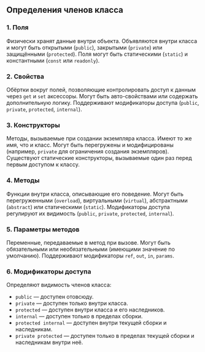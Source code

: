 ﻿## Определения членов класса

### 1. Поля
Физически хранят данные внутри объекта. 
Объявляются внутри класса и могут быть открытыми (`public`), 
закрытыми (`private`) или защищёнными (`protected`). 
Поля могут быть статическими (`static`) и константными (`const` или `readonly`).

### 2. Свойства
Обёртки вокруг полей, позволяющие контролировать доступ к данным через `get` и `set` аксессоры. 
Могут быть авто-свойствами или содержать дополнительную логику. 
Поддерживают модификаторы доступа (`public`, `private`, `protected`, `internal`).

### 3. Конструкторы
Методы, вызываемые при создании экземпляра класса. 
Имеют то же имя, что и класс. 
Могут быть перегружены и модифицированы (например, `private` для ограничения создания экземпляров). 
Существуют статические конструкторы, вызываемые один раз перед первым доступом к классу.

### 4. Методы
Функции внутри класса, описывающие его поведение. 
Могут быть перегруженными (`overload`), виртуальными (`virtual`), абстрактными (`abstract`) или статическими (`static`). 
Модификаторы доступа регулируют их видимость (`public`, `private`, `protected`, `internal`).

### 5. Параметры методов
Переменные, передаваемые в метод при вызове. 
Могут быть обязательными или необязательными (имеющими значение по умолчанию).
Поддерживают модификаторы `ref`, `out`, `in`, `params`.

### 6. Модификаторы доступа
Определяют видимость членов класса:
- `public` — доступен отовсюду.
- `private` — доступен только внутри класса.
- `protected` — доступен внутри класса и его наследников.
- `internal` — доступен только в пределах сборки.
- `protected internal` — доступен внутри текущей сборки и наследникам.
- `private protected` — доступен только в пределах текущей сборки и наследникам внутри неё.
